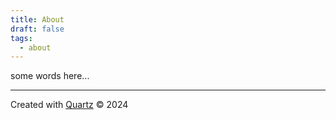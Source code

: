 ```yaml
---
title: About
draft: false
tags:
  - about
---
```

some words here...

---

Created with [Quartz](https://quartz.jzhao.xyz/) © 2024